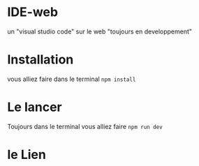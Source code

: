 # IDE-web
un "visual studio code" sur le web "toujours en developpement"
# Installation
vous alliez faire dans le terminal ````npm install```` 
# Le lancer
Toujours dans le terminal vous alliez faire ````npm run dev```` 
# le Lien
